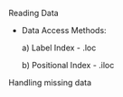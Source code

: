 Reading Data
- Data Access Methods: 

	a) Label Index - .loc
  
	b) Positional Index - .iloc

Handling missing data 
